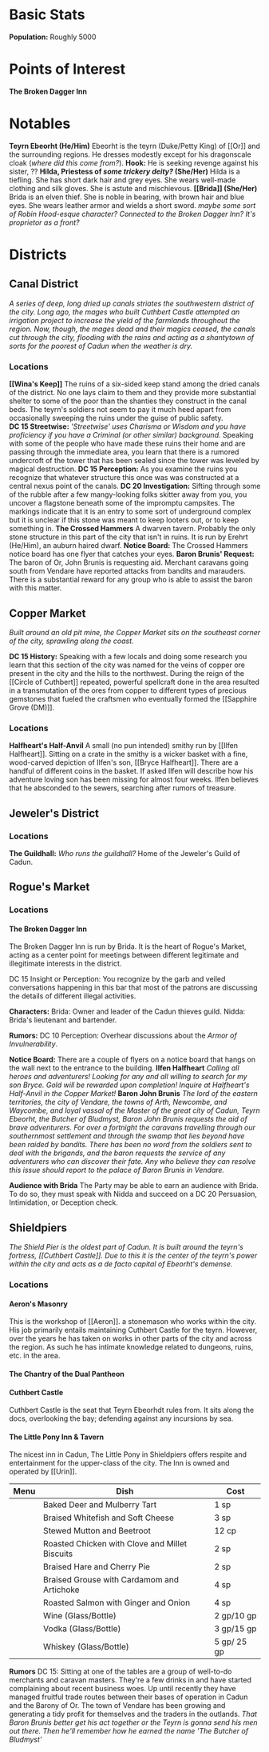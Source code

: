 # Basic Stats
**Population:** Roughly 5000

# Points of Interest
**The Broken Dagger Inn**
# Notables
**Teyrn Ebeorht (He/Him)**
	Ebeorht is the teyrn (Duke/Petty King) of [[Or]] and the surrounding regions. He dresses modestly except for his dragonscale cloak (*where did this come from?*). 
	**Hook:** He is seeking revenge against his sister, ??
**Hilda, Priestess of *some trickery deity?* (She/Her)**
	Hilda is a tiefling. She has short dark hair and grey eyes. She wears well-made clothing and silk gloves. She is astute and mischievous. 
**[[Brida]] (She/Her)**
	Brida is an elven thief. She is noble in bearing, with brown hair and blue eyes. She wears leather armor and wields a short sword. 
	*maybe some sort of Robin Hood-esque character? Connected to the Broken Dagger Inn? It's proprietor as a front?*

# Districts

## Canal District
*A series of deep, long dried up canals striates the southwestern district of the city. Long ago, the mages who built Cuthbert Castle attempted an irrigation project to increase the yield of the farmlands throughout the region. Now, though, the mages dead and their magics ceased, the canals cut through the city, flooding with the rains and acting as a shantytown of sorts for the poorest of Cadun when the weather is dry.*

### Locations
**[[Wina's Keep]]**
	The ruins of a six-sided keep stand among the dried canals of the district. No one lays claim to them and they provide more substantial shelter to some of the poor than the shanties they construct in the canal beds. The teyrn's soldiers not seem to pay it much heed apart from occasionally sweeping the ruins under the guise of public safety.  
	**DC 15 Streetwise:** *'Streetwise' uses Charisma or Wisdom and you have proficiency if you have a Criminal (or other similar) background.* Speaking with some of the people who have made these ruins their home and are passing through the immediate area, you learn that there is a rumored undercroft of the tower that has been sealed since the tower was leveled by magical destruction. 
	**DC 15 Perception:** As you examine the ruins you recognize that whatever structure this once was was constructed at a central nexus point of the canals. 
	**DC 20 Investigation:** Sifting through some of the rubble after a few mangy-looking folks skitter away from you, you uncover a flagstone beneath some of the impromptu campsites. The markings indicate that it is an entry to some sort of underground complex but it is unclear if this stone was meant to keep looters out, or to keep something in. 
**The Crossed Hammers**
	A dwarven tavern. Probably the only stone structure in this part of the city that isn't in ruins. It is run by Erehrt (He/Him), an auburn haired dwarf. 
	**Notice Board:** The Crossed Hammers notice board has one flyer that catches your eyes. 
		**Baron Brunis' Request:** The baron of Or, John Brunis is requesting aid. Merchant caravans going south from Vendare have reported attacks from bandits and marauders. There is a substantial reward for any group who is able to assist the baron with this matter. 

## Copper Market
*Built around an old pit mine, the Copper Market sits on the southeast corner of the city, sprawling along the coast.*

**DC 15 History:** Speaking with a few locals and doing some research you learn that this section of the city was named for the veins of copper ore present in the city and the hills to the northwest. During the reign of the [[Circle of Cuthbert]] repeated, powerful spellcraft done in the area resulted in a transmutation of the ores from copper to different types of precious gemstones that fueled the craftsmen who eventually formed the [[Sapphire Grove (DM)]]. 

### Locations
**Halfheart's Half-Anvil**
	A small (no pun intended) smithy run by [[Ilfen Halfheart]]. Sitting on a crate in the smithy is a wicker basket with a fine, wood-carved depiction of Ilfen's son, [[Bryce Halfheart]]. There are a handful of different coins in the basket. If asked Ilfen will describe how his adventure loving son has been missing for almost four weeks. Ilfen believes that he absconded to the sewers, searching after rumors of treasure. 

## Jeweler's District
### Locations
**The Guildhall:** *Who runs the guildhall?*
	Home of the Jeweler's Guild of Cadun. 


## Rogue's Market
### Locations
#### The Broken Dagger Inn
The Broken Dagger Inn is run by Brida. It is the heart of Rogue's Market, acting as a center point for meetings between different legitimate and illegitimate interests in the district. 

DC 15 Insight or Perception: You recognize by the garb and veiled conversations happening in this bar that most of the patrons are discussing the details of different illegal activities. 

**Characters:**
Brida: Owner and leader of the Cadun thieves guild.
Nidda: Brida's lieutenant and bartender. 


**Rumors:**
	DC 10 Perception: Overhear discussions about the *Armor of Invulnerability*.

**Notice Board:**
	There are a couple of flyers on a notice board that hangs on the wall next to the entrance to the building. 
	**Ilfen Halfheart**
		*Calling all heroes and adventurers!*
		*Looking for any and all willing to search for my son Bryce.*
		*Gold will be rewarded upon completion!*
		*Inquire at Halfheart's Half-Anvil in the Copper Market!*
	**Baron John Brunis**
		*The lord of the eastern territories, the city of Vendare, the towns of Arth, Newcombe, and Waycombe, and loyal vassal of the Master of the great city of Cadun, Teyrn Ebeorht, the Butcher of Bludmyst, Baron John Brunis requests the aid of brave adventurers.*
		*For over a fortnight the caravans travelling through our southernmost settlement and through the swamp that lies beyond have been raided by bandits. There has been no word from the soldiers sent to deal with the brigands, and the baron requests the service of any adventurers who can discover their fate.*
		*Any who believe they can resolve this issue should report to the palace of Baron Brunis in Vendare.* 

**Audience with Brida**
	The Party may be able to earn an audience with Brida. To do so, they must speak with Nidda and succeed on a DC 20 Persuasion, Intimidation, or Deception check. 


## Shieldpiers
*The Shield Pier is the oldest part of Cadun. It is built around the teyrn's fortress, [[Cuthbert Castle]]. Due to this it is the center of the teyrn's power within the city and acts as a de facto capital of Ebeorht's demense.* 
### Locations

#### Aeron's Masonry
This is the workshop of [[Aeron]]. a stonemason who works within the city. His job primarily entails maintaining Cuthbert Castle for the teyrn. However, over the years he has taken on works in other parts  of the city and across the region. As such he has intimate knowledge related to dungeons, ruins, etc. in the area. 
#### The Chantry of the Dual Pantheon
#### Cuthbert Castle
Cuthbert Castle is the seat that Teyrn Ebeorhdt rules from. It sits along the docs, overlooking the bay; defending against any incursions by sea. 
#### The Little Pony Inn & Tavern
The nicest inn in Cadun, The Little Pony in Shieldpiers offers respite and entertainment for the upper-class of the city. 
The Inn is owned and operated by [[Urin]]. 

| Menu | Dish                                           | Cost        |
| ---- | ---------------------------------------------- | ----------- |
|      | Baked Deer and Mulberry Tart                   | 1 sp        |
|      | Braised Whitefish and Soft Cheese              | 3 sp        |
|      | Stewed Mutton and Beetroot                     | 12 cp       |
|      | Roasted Chicken with Clove and Millet Biscuits | 2 sp        |
|      | Braised Hare and Cherry Pie                    | 2 sp        |
|      | Braised Grouse with Cardamom and Artichoke     | 4 sp        |
|      | Roasted Salmon with Ginger and Onion           | 4 sp        |
|      | Wine (Glass/Bottle)                            | 2 gp/10 gp  |
|      | Vodka (Glass/Bottle)                           | 3 gp/15 gp  |
|      | Whiskey (Glass/Bottle)                         | 5 gp/ 25 gp |

**Rumors**
	DC 15: Sitting at one of the tables are a group of well-to-do merchants and caravan masters. They're a few drinks in and have started complaining about recent business woes. Up until recently they have managed fruitful trade routes between their bases of operation in Cadun and the Barony of Or. The town of Vendare has been growing and generating a tidy profit for themselves and the traders in the outlands. 
	*That Baron Brunis better get his act together or the Teyrn is gonna send his men out there. Then he'll remember how he earned the name 'The Butcher of Bludmyst'*
